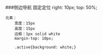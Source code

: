###侧边导航
    固定定位
        right: 10px;
        top: 50%;

    元素：
        宽度：15px
        高度：15px
        边框：1px solid white
        margin-top: 10px;

	    .active{background: white;}
	
	
	
	